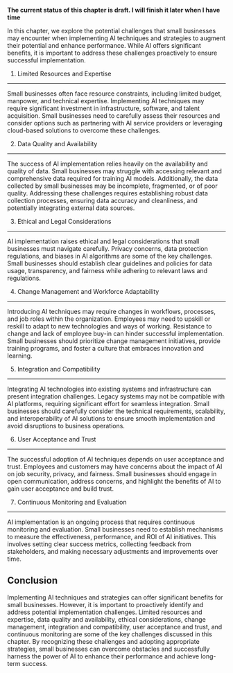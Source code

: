 **The current status of this chapter is draft. I will finish it later when I have time**

In this chapter, we explore the potential challenges that small businesses may encounter when implementing AI techniques and strategies to augment their potential and enhance performance. While AI offers significant benefits, it is important to address these challenges proactively to ensure successful implementation.

1. Limited Resources and Expertise
----------------------------------

Small businesses often face resource constraints, including limited budget, manpower, and technical expertise. Implementing AI techniques may require significant investment in infrastructure, software, and talent acquisition. Small businesses need to carefully assess their resources and consider options such as partnering with AI service providers or leveraging cloud-based solutions to overcome these challenges.

2. Data Quality and Availability
--------------------------------

The success of AI implementation relies heavily on the availability and quality of data. Small businesses may struggle with accessing relevant and comprehensive data required for training AI models. Additionally, the data collected by small businesses may be incomplete, fragmented, or of poor quality. Addressing these challenges requires establishing robust data collection processes, ensuring data accuracy and cleanliness, and potentially integrating external data sources.

3. Ethical and Legal Considerations
-----------------------------------

AI implementation raises ethical and legal considerations that small businesses must navigate carefully. Privacy concerns, data protection regulations, and biases in AI algorithms are some of the key challenges. Small businesses should establish clear guidelines and policies for data usage, transparency, and fairness while adhering to relevant laws and regulations.

4. Change Management and Workforce Adaptability
-----------------------------------------------

Introducing AI techniques may require changes in workflows, processes, and job roles within the organization. Employees may need to upskill or reskill to adapt to new technologies and ways of working. Resistance to change and lack of employee buy-in can hinder successful implementation. Small businesses should prioritize change management initiatives, provide training programs, and foster a culture that embraces innovation and learning.

5. Integration and Compatibility
--------------------------------

Integrating AI technologies into existing systems and infrastructure can present integration challenges. Legacy systems may not be compatible with AI platforms, requiring significant effort for seamless integration. Small businesses should carefully consider the technical requirements, scalability, and interoperability of AI solutions to ensure smooth implementation and avoid disruptions to business operations.

6. User Acceptance and Trust
----------------------------

The successful adoption of AI techniques depends on user acceptance and trust. Employees and customers may have concerns about the impact of AI on job security, privacy, and fairness. Small businesses should engage in open communication, address concerns, and highlight the benefits of AI to gain user acceptance and build trust.

7. Continuous Monitoring and Evaluation
---------------------------------------

AI implementation is an ongoing process that requires continuous monitoring and evaluation. Small businesses need to establish mechanisms to measure the effectiveness, performance, and ROI of AI initiatives. This involves setting clear success metrics, collecting feedback from stakeholders, and making necessary adjustments and improvements over time.

Conclusion
----------

Implementing AI techniques and strategies can offer significant benefits for small businesses. However, it is important to proactively identify and address potential implementation challenges. Limited resources and expertise, data quality and availability, ethical considerations, change management, integration and compatibility, user acceptance and trust, and continuous monitoring are some of the key challenges discussed in this chapter. By recognizing these challenges and adopting appropriate strategies, small businesses can overcome obstacles and successfully harness the power of AI to enhance their performance and achieve long-term success.
